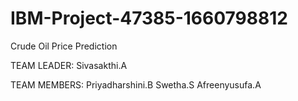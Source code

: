 # IBM-Project-47385-1660798812
Crude Oil Price Prediction

TEAM LEADER:
  Sivasakthi.A

TEAM MEMBERS:
  Priyadharshini.B
  Swetha.S
  Afreenyusufa.A
